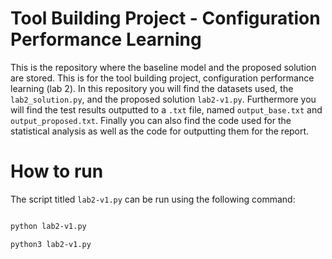 # Tool Building Project - Configuration Performance Learning

This is the repository where the baseline model and the proposed solution are stored. This is for the tool building project, configuration performance learning (lab 2). In this repository you will find the datasets used, the `lab2_solution.py`, and the proposed solution `lab2-v1.py`. Furthermore you will find the test results outputted to a `.txt` file, named `output_base.txt` and `output_proposed.txt`. Finally you can also find the code used for the statistical analysis as well as the code for outputting them for the report.

# How to run

The script titled `lab2-v1.py` can be run using the following command:

```bash

python lab2-v1.py

python3 lab2-v1.py

```